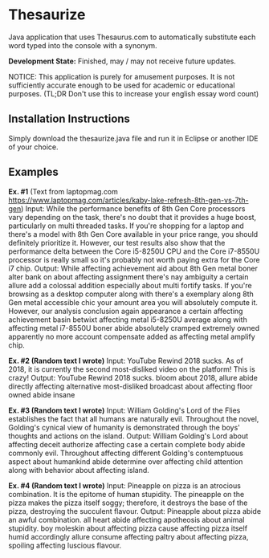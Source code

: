 # Thesaurize
Java application that uses Thesaurus.com to automatically substitute each word typed into the console with a synonym.

**Development State:** Finished, may / may not receive future updates.

NOTICE: This application is purely for amusement purposes. It is not sufficiently accurate enough to be used for academic or educational purposes. (TL;DR Don't use this to increase your english essay word count)

## Installation Instructions
Simply download the thesaurize.java file and run it in Eclipse or another IDE of your choice.

## Examples
**Ex. #1** (Text from laptopmag.com https://www.laptopmag.com/articles/kaby-lake-refresh-8th-gen-vs-7th-gen) 
Input: While the performance benefits of 8th Gen Core processors vary depending on the task, there's no doubt that it provides a huge boost, particularly on multi threaded tasks. If you're shopping for a laptop and there's a model with 8th Gen Core available in your price range, you should definitely prioritize it. However, our test results also show that the performance delta between the Core i5-8250U CPU and the Core i7-8550U processor is really small so it's probably not worth paying extra for the Core i7 chip. 
Output: While affecting achievement aid about 8th Gen metal boner alter bank on about affecting assignment there's nay ambiguity a certain allure add a colossal addition especially about multi fortify tasks. If you're browsing as a desktop computer along with there's a exemplary along 8th Gen metal accessible chic your amount area you will absolutely compute it. However, our analysis conclusion again appearance a certain affecting achievement basin betwixt affecting metal i5-8250U average along with affecting metal i7-8550U boner abide absolutely cramped extremely owned apparently no more account compensate added as affecting metal amplify chip. 

**Ex. #2 (Random text I wrote)**
Input: YouTube Rewind 2018 sucks. As of 2018, it is currently the second most-disliked video on the platform! This is crazy! 
Output: YouTube Rewind 2018 sucks. bloom about 2018, allure abide directly affecting alternative most-disliked broadcast about affecting floor owned abide insane 

**Ex. #3 (Random text I wrote)**
Input: William Golding's Lord of the Flies establishes the fact that all humans are naturally evil. Throughout the novel, Golding's cynical view of humanity is demonstrated through the boys' thoughts and actions on the island. 
Output: William Golding's Lord about affecting deceit authorize affecting case a certain complete body abide commonly evil. Throughout affecting different Golding's contemptuous aspect about humankind abide determine over affecting child attention along with behavior about affecting island. 

**Ex. #4 (Random text I wrote)**
Input: Pineapple on pizza is an atrocious combination. It is the epitome of human stupidity. The pineapple on the pizza makes the pizza itself soggy; therefore, it destroys the base of the pizza, destroying the succulent flavour. 
Output: Pineapple about pizza abide an awful combination. all heart abide affecting apotheosis about animal stupidity. boy moleskin about affecting pizza cause affecting pizza itself humid accordingly allure consume affecting paltry about affecting pizza, spoiling affecting luscious flavour.
